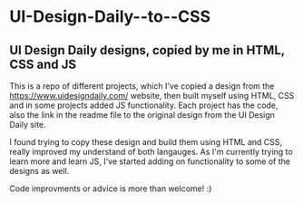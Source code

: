 # UI-Design-Daily--to--CSS
UI Design Daily designs, copied by me in HTML, CSS and JS
---------------------------------------------------------

This is a repo of different projects, which I've copied a design from the https://www.uidesigndaily.com/ website, then built myself using HTML, CSS and in some projects added JS functionality. Each project has the code, also the link in the readme file to the original design from the UI Design Daily site.

I found trying to copy these design and build them using HTML and CSS, really improved my understand of both langauges. As I'm currently trying to learn more and learn JS, I've started adding on functionality to some of the designs as well.

Code improvments or advice is more than welcome! :)

